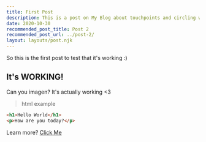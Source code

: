 ```yaml
---
title: First Post
description: This is a post on My Blog about touchpoints and circling wagons.
date: 2020-10-30
recommended_post_title: Post 2
recommended_post_url: ../post-2/
layout: layouts/post.njk
---
```

So this is the first post to test that it's working :)

## It's WORKING!

Can you imagen? It's actually working <3

>html example
```html
<h1>Hello World</h1>
<p>How are you today?</p>
```


Learn more? [Click Me](../secondpost/)
